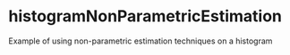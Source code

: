 # histogramNonParametricEstimation
Example of using non-parametric estimation techniques on a histogram
